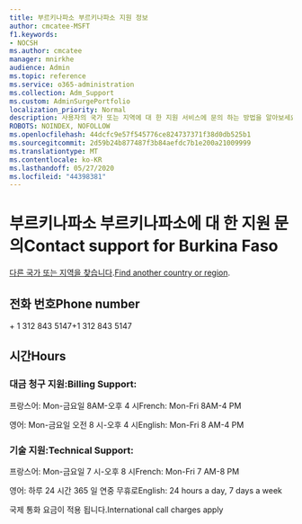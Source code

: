 ```yaml
---
title: 부르키나파소 부르키나파소 지원 정보
author: cmcatee-MSFT
f1.keywords:
- NOCSH
ms.author: cmcatee
manager: mnirkhe
audience: Admin
ms.topic: reference
ms.service: o365-administration
ms.collection: Adm_Support
ms.custom: AdminSurgePortfolio
localization_priority: Normal
description: 사용자의 국가 또는 지역에 대 한 지원 서비스에 문의 하는 방법을 알아보세요.
ROBOTS: NOINDEX, NOFOLLOW
ms.openlocfilehash: 44dcfc9e57f545776ce824737371f38d0db525b1
ms.sourcegitcommit: 2d59b24b877487f3b84aefdc7b1e200a21009999
ms.translationtype: MT
ms.contentlocale: ko-KR
ms.lasthandoff: 05/27/2020
ms.locfileid: "44398381"
---
```

# <a name="contact-support-for-burkina-faso"></a><span data-ttu-id="b1fe0-103">부르키나파소 부르키나파소에 대 한 지원 문의</span><span class="sxs-lookup"><span data-stu-id="b1fe0-103">Contact support for Burkina Faso</span></span>

<span data-ttu-id="b1fe0-104">[다른 국가 또는 지역을 찾습니다](../contact-support-for-business-products.md).</span><span class="sxs-lookup"><span data-stu-id="b1fe0-104">[Find another country or region](../contact-support-for-business-products.md).</span></span>

## <a name="phone-number"></a><span data-ttu-id="b1fe0-105">전화 번호</span><span class="sxs-lookup"><span data-stu-id="b1fe0-105">Phone number</span></span>
<span data-ttu-id="b1fe0-106">+ 1 312 843 5147</span><span class="sxs-lookup"><span data-stu-id="b1fe0-106">+1 312 843 5147</span></span>

## <a name="hours"></a><span data-ttu-id="b1fe0-107">시간</span><span class="sxs-lookup"><span data-stu-id="b1fe0-107">Hours</span></span>
### <a name="billing-support"></a><span data-ttu-id="b1fe0-108">대금 청구 지원:</span><span class="sxs-lookup"><span data-stu-id="b1fe0-108">Billing Support:</span></span>

<span data-ttu-id="b1fe0-109">프랑스어: Mon-금요일 8AM-오후 4 시</span><span class="sxs-lookup"><span data-stu-id="b1fe0-109">French: Mon-Fri 8AM-4 PM</span></span>

<span data-ttu-id="b1fe0-110">영어: Mon-금요일 오전 8 시-오후 4 시</span><span class="sxs-lookup"><span data-stu-id="b1fe0-110">English: Mon-Fri 8 AM-4 PM</span></span>

### <a name="technical-support"></a><span data-ttu-id="b1fe0-111">기술 지원:</span><span class="sxs-lookup"><span data-stu-id="b1fe0-111">Technical Support:</span></span>

<span data-ttu-id="b1fe0-112">프랑스어: Mon-금요일 7 시-오후 8 시</span><span class="sxs-lookup"><span data-stu-id="b1fe0-112">French: Mon-Fri 7 AM-8 PM</span></span>

<span data-ttu-id="b1fe0-113">영어: 하루 24 시간 365 일 연중 무휴로</span><span class="sxs-lookup"><span data-stu-id="b1fe0-113">English: 24 hours a day, 7 days a week</span></span>

<span data-ttu-id="b1fe0-114">국제 통화 요금이 적용 됩니다.</span><span class="sxs-lookup"><span data-stu-id="b1fe0-114">International call charges apply</span></span>
